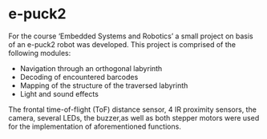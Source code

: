 # e-puck2

For the course ‘Embedded Systems and Robotics’ a small project on basis of an e-puck2 robot was developed. This project is comprised of the following modules:
* Navigation through an orthogonal labyrinth
* Decoding of encountered barcodes
* Mapping of the structure of the traversed labyrinth
* Light and sound effects

The frontal time-of-flight (ToF) distance sensor, 4 IR proximity sensors, the camera, several LEDs, the buzzer,as well as both stepper motors were used for the implementation of aforementioned functions.
